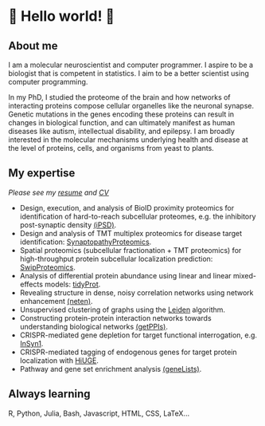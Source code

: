 # :mount_fuji: Hello world! :goat: 

## About me

I am a molecular neuroscientist and computer programmer. I aspire to be a
biologist that is competent in statistics. I aim to be a better scientist using
computer programming.

In my PhD, I studied the proteome of the brain and how networks of interacting
proteins compose cellular organelles like the neuronal synapse.  Genetic
mutations in the genes encoding these proteins can result in changes in
biological function, and can ultimately manifest as human diseases like autism,
intellectual disability, and epilepsy. I am broadly interested in the molecular
mechanisms underlying health and disease at the level of proteins, cells, and
organisms from yeast to plants.

## My expertise
_Please see my [resume](https://github.com/twesleyb/BradshawCV/resume/resume.pdf) and [CV](https://github.com/twesleyb/BradshawCV/cv/cv.pdf)_
* Design, execution, and analysis of BioID proximity proteomics for identification of hard-to-reach subcellular proteomes, e.g. the inhibitory post-synaptic density [(iPSD)](https://github.com/soderling-lab/Uezu2016).
* Design and analysis of TMT multiplex proteomics for disease target
  identification: [SynaptopathyProteomics](https://github.com/soderling-lab/SynaptopathyProteomics).
* Spatial proteomics (subcellular fractionation + TMT proteomics) for
  high-throughput protein subcellular localization prediction: [SwipProteomics](https://github.com/twesleyb/SwipProteomics).
* Analysis of differential protein abundance using linear and linear mixed-effects models: [tidyProt](https://github.com/soderling-lab/tidyProt).
* Revealing structure in dense, noisy correlation networks using network enhancement [(neten)](https://github.com/soderling-lab/neten).
* Unsupervised clustering of graphs using the
	[Leiden](https://github.com/soderling-lab/leiden) algorithm.
* Constructing protein-protein interaction networks towards understanding biological networks [(getPPIs)](https://github.com/soderling-lab/getPPIs).
* CRISPR-mediated gene depletion for target functional interrogation, e.g. 
	[InSyn1](https://elifesciences.org/articles/50712).
* CRISPR-mediated tagging of endogenous genes for target protein localization
	with 
	[HiUGE](https://www.cell.com/neuron/fulltext/S0896-6273(19)30523-9).
* Pathway and gene set enrichment analysis [(geneLists)](https://github.com/soderling-lab/geneLists).

## Always learning
R, Python, Julia, Bash, Javascript, HTML, CSS, LaTeX...
